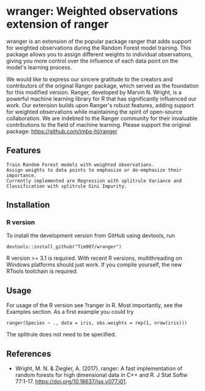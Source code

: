 # wranger: Weighted observations extension of ranger
wranger is an extension of the popular package ranger that adds support for weighted observations during the Random Forest model training. This package allows you to assign different weights to individual observations, giving you more control over the influence of each data point on the model's learning process.

We would like to express our sincere gratitude to the creators and contributors of the original Ranger package, which served as the foundation for this modified version. Ranger, developed by Marvin N. Wright, is a powerful machine learning library for R that has significantly influenced our work. Our extension builds upon Ranger's robust features, adding support for weighted observations while maintaining the spirit of open-source collaboration. We are indebted to the Ranger community for their invaluable contributions to the field of machine learning. Please support the original package: https://github.com/imbs-hl/ranger

## Features

    Train Random Forest models with weighted observations.
    Assign weights to data points to emphasize or de-emphasize their importance.
    Currently implemented are Regression with splitrule Variance and Classification with splitrule Gini Impurity.

## Installation
### R version

To install the development version from GitHub using devtools, run

    devtools::install_github("Tim907/wranger")

R version >= 3.1 is required. With recent R versions, multithreading on Windows platforms should just work. If you compile yourself, the new RTools toolchain is required.

## Usage
For usage of the R version see ?ranger in R. Most importantly, see the Examples section. As a first example you could try

    ranger(Species ~ ., data = iris, obs.weights = rep(1, nrow(iris)))
The splitrule does not need to be specified. 
## References
- Wright, M. N. & Ziegler, A. (2017). ranger: A fast implementation of random forests for high dimensional data in C++ and R. J Stat Softw 77:1-17. https://doi.org/10.18637/jss.v077.i01.
